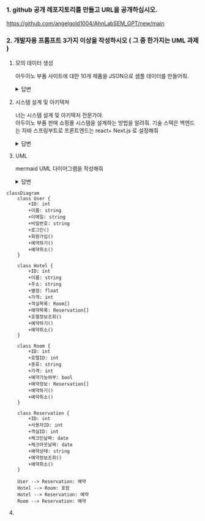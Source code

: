 ### 1. github 공개 레포지토리를 만들고 URL을 공개하십시오.
https://github.com/angelgold1004/AhnLabSEM_GPT/new/main
   
### 2. 개발자용 프롬프트 3가지 이상을 작성하시오 ( 그 중 한가지는 UML 과제 )

1) 모의 데이터 생성</p>
   아두이노 부품 사이트에 대한 10개 제품을 JSON으로 샘플 데이터를 만들어줘.<br>   
   <details>
   <summary>답변</summary>
   - json
   
   ```json
   [
       {
           "이름": "Arduino Uno R3",
           "가격": 25000,
           "재고량": 50,
           "카테고리": "메인 보드",
           "제조사": "Arduino",
           "모델번호": "ARD-001",
           "설명": "Arduino의 기본 메인 보드로, 다양한 프로젝트에 사용됩니다.",
           "링크": "https://www.arduino.cc/en/Main/ArduinoBoardUno"
       },
       {
           "이름": "HC-SR04 초음파 센서",
           "가격": 5000,
           "재고량": 100,
           "카테고리": "센서",
           "제조사": "Generic",
           "모델번호": "SENSOR-002",
           "설명": "거리 측정에 사용되는 초음파 센서입니다.",
           "링크": "https://www.mouser.com/datasheet/2/813/HCSR04-1022824.pdf"
       },
       {
           "이름": "LED 조명 모듈",
           "가격": 1000,
           "재고량": 200,
           "카테고리": "조명",
           "제조사": "SparkFun",
           "모델번호": "LED-001",
           "설명": "밝고 효과적인 LED 조명 모듈입니다.",
           "링크": "https://www.sparkfun.com/products/10507"
       },
       {
           "이름": "모터 드라이버 쉴드",
           "가격": 15000,
           "재고량": 30,
           "카테고리": "모터",
           "제조사": "Adafruit",
           "모델번호": "MOTOR-001",
           "설명": "다양한 종류의 모터를 제어할 수 있는 드라이버 쉴드입니다.",
           "링크": "https://www.adafruit.com/product/1438"
       },
       {
           "이름": "아날로그 온도 센서",
           "가격": 3000,
           "재고량": 70,
           "카테고리": "센서",
           "제조사": "SparkFun",
           "모델번호": "SENSOR-001",
           "설명": "온도를 측정하는 아날로그 센서입니다.",
           "링크": "https://www.sparkfun.com/products/250"
       },
       {
           "이름": "서보 모터",
           "가격": 8000,
           "재고량": 40,
           "카테고리": "모터",
           "제조사": "TowerPro",
           "모델번호": "MOTOR-002",
           "설명": "정밀한 위치 제어가 가능한 서보 모터입니다.",
           "링크": "https://www.towerpro.com.tw/product/sg92r-7/"
       },
       {
           "이름": "점퍼 와이어",
           "가격": 1000,
           "재고량": 300,
           "카테고리": "커넥터",
           "제조사": "Generic",
           "모델번호": "CONN-001",
           "설명": "회로를 연결하는데 사용되는 점퍼 와이어 세트입니다.",
           "링크": "https://www.sparkfun.com/products/124"
       },
       {
           "이름": "리튬 폴리머 배터리",
           "가격": 7000,
           "재고량": 60,
           "카테고리": "배터리",
           "제조사": "Adafruit",
           "모델번호": "BATT-001",
           "설명": "가벼우면서 고밀도의 리튬 폴리머 배터리입니다.",
           "링크": "https://www.adafruit.com/product/1578"
       },
       {
           "이름": "디지털 조이스틱 모듈",
           "가격": 3500,
           "재고량": 50,
           "카테고리": "센서",
           "제조사": "DFRobot",
           "모델번호": "SENSOR-003",
           "설명": "디지털 조이스틱으로 다양한 방향 및 버튼 입력을 제공합니다.",
           "링크": "https://www.dfrobot.com/product-1066.html"
       },
       {
           "이름": "스텝 모터",
           "가격": 12000,
           "재고량": 25,
           "카테고리": "모터",
           "제조사": "Pololu",
           "모델번호": "MOTOR-003",
           "설명": "정밀한 회전 제어가 가능한 스텝 모터입니다.",
           "링크": "https://www.pololu.com/product/2267"
       }
   ]
   ```
</details>

2) 시스템 설계 및 아키텍쳐</p>
   너는 시스템 설계 및 아키텍처 전문가야.<br>
   아두이노 부품 판매 쇼핑몰 시스템을 설계하는 방법을 알려줘. 기술 스택은 백엔드는 자바 스프링부트로 프론트엔드는 react+ Next.js 로 설정해줘<br>
   <details>
   <summary>답변</summary>
   물론입니다! 아두이노 부품 판매 쇼핑몰 시스템을 설계하는 방법은 다음과 같습니다. 이 설계는 백엔드로 자바의 스프링 부트 프레임워크를 사용하고, 프론트엔드로는 React와 Next.js를 사용합니다.

   ## 시스템 아키텍처 설계:
   
   ### 1. 백엔드 (Spring Boot):
   
   #### a. 데이터베이스 구성:
   
   - MySQL, PostgreSQL 또는 MongoDB 등의 데이터베이스를 선택합니다.
   - 제품, 주문, 사용자 정보 등을 저장할 테이블을 설계합니다.
   
   #### b. API 설계:
   
   - Spring Boot에서 RESTful API를 구현합니다.
   - 제품 목록 조회, 제품 상세 정보 조회, 주문 생성 등의 API를 설계합니다.
   
   #### c. 보안:
   
   - JWT(JSON Web Tokens)를 사용하여 사용자 인증 및 권한 부여를 구현합니다.
   - HTTPS를 이용하여 데이터의 안전성을 보장합니다.
   
   #### d. 데이터 검증:
   
   - 입력 데이터의 유효성 검사를 위해 Spring의 Validation 기능을 사용합니다.
   
   #### e. 비즈니스 로직:
   
   - 주문 처리, 장바구니 기능 등과 같은 비즈니스 로직을 구현합니다.
   
   #### f. 테스트:
   
   - JUnit 또는 TestNG를 사용하여 유닛 테스트와 통합 테스트를 작성합니다.
   
   ### 2. 프론트엔드 (React + Next.js):
   
   #### a. 페이지 구성:
   
   - Next.js를 사용하여 페이지를 구성하고 라우팅을 설정합니다.
   
   #### b. 상태 관리:
   
   - React Context API 또는 Redux를 사용하여 상태를 관리합니다.
   
   #### c. 컴포넌트 설계:
   
   - 재사용 가능한 UI 컴포넌트를 설계하고 구현합니다.
   
   #### d. API 통신:
   
   - Axios 또는 fetch API를 사용하여 서버와 통신합니다.
   
   #### e. 사용자 인증:
   
   - 사용자 로그인, 회원가입 및 로그아웃을 구현합니다.
   
   #### f. 스타일링:
   
   - CSS-in-JS 라이브러리 (예: styled-components)를 사용하여 스타일을 적용합니다.
   
   #### g. 테스트:
   
   - Jest 또는 React Testing Library를 사용하여 유닛 테스트와 통합 테스트를 작성합니다.
   
   ### 3. 배포:
   
   - 백엔드는 AWS, Google Cloud 또는 Heroku와 같은 클라우드 플랫폼에 배포합니다.
   - 프론트엔드는 Vercel 또는 Netlify와 같은 정적 호스팅 플랫폼에 배포합니다.
   
   ### 4. 모니터링과 유지보수:
   
   - 로그 모니터링, 성능 최적화 및 정기적인 업데이트를 수행합니다.
   
   ### 5. 보안:
   
   - 웹 애플리케이션 보안을 강화하기 위해 OWASP 보안 가이드를 준수합니다.
   
   이러한 아키텍처를 통해 안정적이고 확장 가능한 아두이노 부품 판매 쇼핑몰을 구축할 수 있습니다. 필요에 따라 추가적인 기능을 구현하고 확장할 수 있습니다.

   </details>

3) UML</p>
   mermaid UML 다이어그램을 작성해줘<br>   
   <details>
   <summary>답변</summary>
   
     ```mermaid
        classDiagram
           class User {
             +ID : int
             +Username : string
             +Password : string
             +Email : string
             +Address : string
             +Role : string
             +CreateAccount() : bool
             +Login() : bool
             +SearchProduct(keyword: string) : Product[]
             +AddToCart(product: Product, quantity: int) : bool
             +Checkout() : bool
           }
         
           class Product {
             +ID : int
             +Name : string
             +Description : string
             +Price : float
             +Stock : int
             +Category : string
             +Manufacturer : string
             +ModelNumber : string
             +GetDetails() : string
           }
         
           class ShoppingCart {
             +UserID : int
             +Items : CartItem[]
             +AddItem(product: Product, quantity: int) : bool
             +RemoveItem(product: Product) : bool
             +CalculateTotal() : float
             +Checkout() : bool
           }
         
           class CartItem {
             +Product : Product
             +Quantity : int
           }
         
           class Order {
             +ID : int
             +UserID : int
             +Items : OrderItem[]
             +TotalAmount : float
             +OrderDate : DateTime
           }
         
           class OrderItem {
             +Product : Product
             +Quantity : int
           }
         
           User -- ShoppingCart : has 1..1
           User -- Order : places 1..*
           Product "1" -- "0..*" ShoppingCart : contains
           Product "1" -- "0..*" OrderItem : included in
           ShoppingCart "1" -- "0..*" CartItem : contains
           Order "1" -- "0..*" OrderItem : contains
      ```
   

```mermaid
classDiagram
    class User {
        +ID: int
        +이름: string
        +이메일: string
        +비밀번호: string
        +로그인()
        +회원가입()
        +예약하기()
        +예약취소()
    }

    class Hotel {
        +ID: int
        +이름: string
        +주소: string
        +별점: float
        +가격: int
        +객실목록: Room[]
        +예약목록: Reservation[]
        +호텔정보조회()
        +예약하기()
        +예약취소()
    }

    class Room {
        +ID: int
        +호텔ID: int
        +종류: string
        +가격: int
        +예약가능여부: bool
        +예약정보: Reservation[]
        +예약하기()
        +예약취소()
    }

    class Reservation {
        +ID: int
        +사용자ID: int
        +객실ID: int
        +체크인날짜: date
        +체크아웃날짜: date
        +예약상태: string
        +예약정보조회()
        +예약취소()
    }

    User --> Reservation: 예약
    Hotel --> Room: 포함
    Hotel --> Reservation: 예약
    Room --> Reservation: 예약
```


   
4. 
